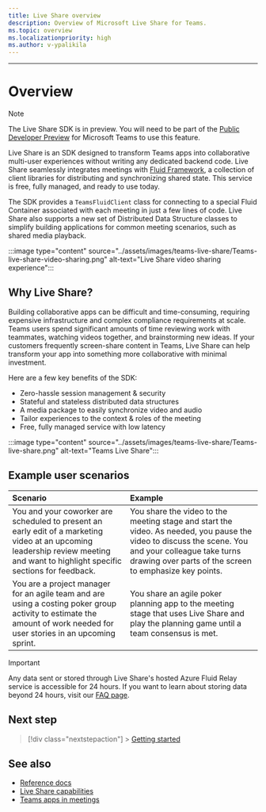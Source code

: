 ```yaml
---
title: Live Share overview
description: Overview of Microsoft Live Share for Teams.
ms.topic: overview
ms.localizationpriority: high
ms.author: v-ypalikila
---
```


---

# Overview

> [!Note]
> The Live Share SDK is in preview. You will need to be part of the [Public Developer Preview](../resources/dev-preview/developer-preview-intro.md) for Microsoft Teams to use this feature.

Live Share is an SDK designed to transform Teams apps into collaborative multi-user experiences without writing any dedicated backend code. Live Share seamlessly integrates meetings with [Fluid Framework](https://fluidframework.com/), a collection of client libraries for distributing and synchronizing shared state. This service is free, fully managed, and ready to use today.

The SDK provides a `TeamsFluidClient` class for connecting to a special Fluid Container associated with each meeting in just a few lines of code. Live Share also supports a new set of Distributed Data Structure classes to simplify building applications for common meeting scenarios, such as shared media playback.

:::image type="content" source="../assets/images/teams-live-share/Teams-live-share-video-sharing.png" alt-text="Live Share video sharing experience":::

## Why Live Share?

Building collaborative apps can be difficult and time-consuming, requiring expensive infrastructure and complex compliance requirements at scale. Teams users spend significant amounts of time reviewing work with teammates, watching videos together, and brainstorming new ideas. If your customers frequently screen-share content in Teams, Live Share can help transform your app into something more collaborative with minimal investment.

Here are a few key benefits of the SDK:

- Zero-hassle session management & security
- Stateful and stateless distributed data structures
- A media package to easily synchronize video and audio
- Tailor experiences to the context & roles of the meeting
- Free, fully managed service with low latency

:::image type="content" source="../assets/images/teams-live-share/Teams-live-share.png" alt-text="Teams Live Share":::

## Example user scenarios

| Scenario                                                                                                                                                                            | Example                                                                                                                                                                                                        |
| :---------------------------------------------------------------------------------------------------------------------------------------------------------------------------------- | :------------------------------------------------------------------------------------------------------------------------------------------------------------------------------------------------------------- |
| You and your coworker are scheduled to present an early edit of a marketing video at an upcoming leadership review meeting and want to highlight specific sections for feedback. | You share the video to the meeting stage and start the video. As needed, you pause the video to discuss the scene. You and your colleague take turns drawing over parts of the screen to emphasize key points. |
| You are a project manager for an agile team and are using a costing poker group activity to estimate the amount of work needed for user stories in an upcoming sprint.              | You share an agile poker planning app to the meeting stage that uses Live Share and play the planning game until a team consensus is met.                                                                      |

> [!Important]
> Any data sent or stored through Live Share's hosted Azure Fluid Relay service is accessible for 24 hours. If you want to learn about storing data beyond 24 hours, visit our [FAQ page](teams-live-share-faq).

## Next step

> [!div class="nextstepaction"] > [Getting started](teams-live-share-getting-started.md)

## See also

- [Reference docs](https://www.github.com/microsoft/live-share-sdk)
- [Live Share capabilities](teams-apps-in-meetings.md)
- [Teams apps in meetings](teams-apps-in-meetings.md)
